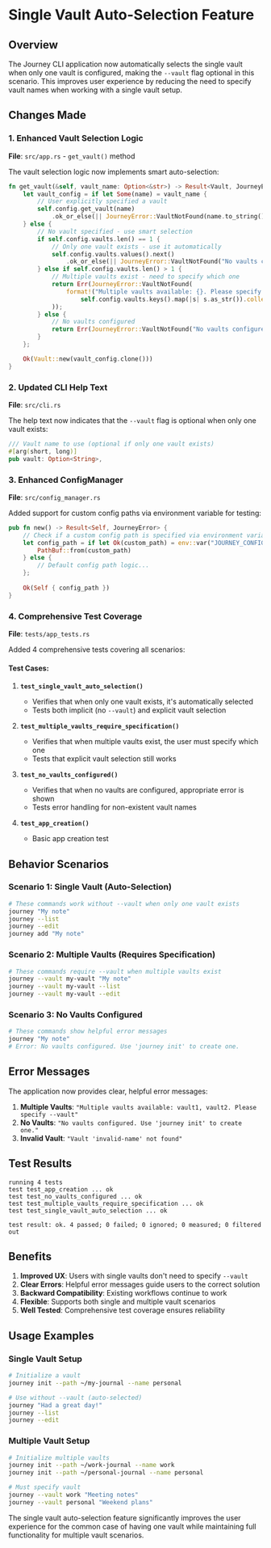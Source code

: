 # Single Vault Auto-Selection Feature

## Overview

The Journey CLI application now automatically selects the single vault when only one vault is configured, making the `--vault` flag optional in this scenario. This improves user experience by reducing the need to specify vault names when working with a single vault setup.

## Changes Made

### 1. Enhanced Vault Selection Logic

**File**: `src/app.rs` - `get_vault()` method

The vault selection logic now implements smart auto-selection:

```rust
fn get_vault(&self, vault_name: Option<&str>) -> Result<Vault, JourneyError> {
    let vault_config = if let Some(name) = vault_name {
        // User explicitly specified a vault
        self.config.get_vault(name)
            .ok_or_else(|| JourneyError::VaultNotFound(name.to_string()))?
    } else {
        // No vault specified - use smart selection
        if self.config.vaults.len() == 1 {
            // Only one vault exists - use it automatically
            self.config.vaults.values().next()
                .ok_or_else(|| JourneyError::VaultNotFound("No vaults configured".to_string()))?
        } else if self.config.vaults.len() > 1 {
            // Multiple vaults exist - need to specify which one
            return Err(JourneyError::VaultNotFound(
                format!("Multiple vaults available: {}. Please specify --vault", 
                    self.config.vaults.keys().map(|s| s.as_str()).collect::<Vec<_>>().join(", "))
            ));
        } else {
            // No vaults configured
            return Err(JourneyError::VaultNotFound("No vaults configured. Use 'journey init' to create one.".to_string()));
        }
    };

    Ok(Vault::new(vault_config.clone()))
}
```

### 2. Updated CLI Help Text

**File**: `src/cli.rs`

The help text now indicates that the `--vault` flag is optional when only one vault exists:

```rust
/// Vault name to use (optional if only one vault exists)
#[arg(short, long)]
pub vault: Option<String>,
```

### 3. Enhanced ConfigManager

**File**: `src/config_manager.rs`

Added support for custom config paths via environment variable for testing:

```rust
pub fn new() -> Result<Self, JourneyError> {
    // Check if a custom config path is specified via environment variable
    let config_path = if let Ok(custom_path) = env::var("JOURNEY_CONFIG") {
        PathBuf::from(custom_path)
    } else {
        // Default config path logic...
    };
    
    Ok(Self { config_path })
}
```

### 4. Comprehensive Test Coverage

**File**: `tests/app_tests.rs`

Added 4 comprehensive tests covering all scenarios:

#### Test Cases:

1. **`test_single_vault_auto_selection()`**
   - Verifies that when only one vault exists, it's automatically selected
   - Tests both implicit (no `--vault`) and explicit vault selection

2. **`test_multiple_vaults_require_specification()`**
   - Verifies that when multiple vaults exist, the user must specify which one
   - Tests that explicit vault selection still works

3. **`test_no_vaults_configured()`**
   - Verifies that when no vaults are configured, appropriate error is shown
   - Tests error handling for non-existent vault names

4. **`test_app_creation()`**
   - Basic app creation test

## Behavior Scenarios

### Scenario 1: Single Vault (Auto-Selection)
```bash
# These commands work without --vault when only one vault exists
journey "My note"
journey --list
journey --edit
journey add "My note"
```

### Scenario 2: Multiple Vaults (Requires Specification)
```bash
# These commands require --vault when multiple vaults exist
journey --vault my-vault "My note"
journey --vault my-vault --list
journey --vault my-vault --edit
```

### Scenario 3: No Vaults Configured
```bash
# These commands show helpful error messages
journey "My note"
# Error: No vaults configured. Use 'journey init' to create one.
```

## Error Messages

The application now provides clear, helpful error messages:

1. **Multiple Vaults**: `"Multiple vaults available: vault1, vault2. Please specify --vault"`
2. **No Vaults**: `"No vaults configured. Use 'journey init' to create one."`
3. **Invalid Vault**: `"Vault 'invalid-name' not found"`

## Test Results

```
running 4 tests
test test_app_creation ... ok
test test_no_vaults_configured ... ok
test test_multiple_vaults_require_specification ... ok
test test_single_vault_auto_selection ... ok

test result: ok. 4 passed; 0 failed; 0 ignored; 0 measured; 0 filtered out
```

## Benefits

1. **Improved UX**: Users with single vaults don't need to specify `--vault`
2. **Clear Errors**: Helpful error messages guide users to the correct solution
3. **Backward Compatibility**: Existing workflows continue to work
4. **Flexible**: Supports both single and multiple vault scenarios
5. **Well Tested**: Comprehensive test coverage ensures reliability

## Usage Examples

### Single Vault Setup
```bash
# Initialize a vault
journey init --path ~/my-journal --name personal

# Use without --vault (auto-selected)
journey "Had a great day!"
journey --list
journey --edit
```

### Multiple Vault Setup
```bash
# Initialize multiple vaults
journey init --path ~/work-journal --name work
journey init --path ~/personal-journal --name personal

# Must specify vault
journey --vault work "Meeting notes"
journey --vault personal "Weekend plans"
```

The single vault auto-selection feature significantly improves the user experience for the common case of having one vault while maintaining full functionality for multiple vault scenarios.
